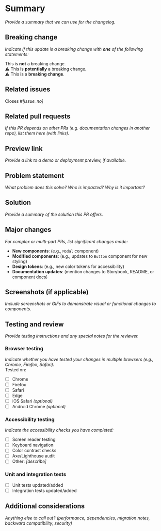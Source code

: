 <!---
Welcome! Thank you for contributing to New York State's Design System (NYSDS).
Your contributions are vital to our success, and we are glad you're here.

This pull request (PR) template helps speed up reviews and merging into the public codebase.
Please provide as much detail as possible to help us understand your changes.
In other words: we love clear explanations!
-->

<!---
Title format:
NYSDS – [Component]: [Brief statement of what this PR solves]
e.g. "NYSDS – Button: Update hover states"
-->

# Summary

_Provide a summary that we can use for the changelog._

<!--
Write in past tense and include:
- What was changed
- Why was it changed
- The benefit from the update
-->

## Breaking change

_Indicate if this update is a breaking change with **one** of the following statements:_

This is **not** a breaking change.  
:warning: This is **potentially** a breaking change.  
:warning: This is a **breaking change**.

<!--
Breaking changes can include:
  - Changes to a component’s JavaScript API
  - Changes to required HTML/markup
  - Major design or significant style updates
If applicable, explain the required actions users must take to adapt to the change.
-->

## Related issues

Closes #_[issue_no]_

<!--
Every pull request should resolve an open issue.
If no issue exists, please create one so we can track the changes at:
https://github.com/its-hcd/nysds/issues/new/choose
-->

## Related pull requests

_If this PR depends on other PRs (e.g. documentation changes in another repo), list them here (with links)._

<!--
For example:
- If this PR requires an update to the Storybook documentation, list that PR.
- If a change to the component library requires an update to the reference site, include a link to the PR for [NYSDS site repo](https://github.com/its-hcd/nysds-site).
-->

## Preview link

_Provide a link to a demo or deployment preview, if available._

<!--
This could include a deployed Storybook instance, staging environment, or Netlify preview.
-->

## Problem statement

_What problem does this solve? Who is impacted? Why is it important?_

<!--
A successful problem statement conveys:
1. The desired state
2. The current/actual state
3. The impact of the current problem (who it affects and why it's important to solve)
-->

## Solution

_Provide a summary of the solution this PR offers._

<!--
It can be helpful to include:
1. The specific changes made to resolve the issue
2. Why this approach was chosen over alternatives
3. Possible limitations, alternate solutions, or follow-up work
-->

## Major changes

_For complex or multi-part PRs, list significant changes made:_

- **New components**: (e.g., `Modal` component)
- **Modified components**: (e.g., updates to `Button` component for new styling)
- **Design tokens**: (e.g., new color tokens for accessibility)
- **Documentation updates**: (mention changes to Storybook, README, or component docs)

## Screenshots (if applicable)

_Include screenshots or GIFs to demonstrate visual or functional changes to components._

## Testing and review

_Provide testing instructions and any special notes for the reviewer._

<!--
Testing instructions can include:
1. Steps to reproduce the issue (if it's a bug fix)
2. How to test the new or updated component
3. Specific feedback you are looking for (e.g., design accuracy, performance, accessibility)
-->

### Browser testing

_Indicate whether you have tested your changes in multiple browsers (e.g., Chrome, Firefox, Safari)._  
Tested on:

- [ ] Chrome
- [ ] Firefox
- [ ] Safari
- [ ] Edge
- [ ] iOS Safari _(optional)_
- [ ] Android Chrome _(optional)_

### Accessibility testing

_Indicate the accessibility checks you have completed:_

- [ ] Screen reader testing
- [ ] Keyboard navigation
- [ ] Color contrast checks
- [ ] Axe/Lighthouse audit
- [ ] Other: _[describe]_

### Unit and integration tests

- [ ] Unit tests updated/added
- [ ] Integration tests updated/added

## Additional considerations

_Anything else to call out? (performance, dependencies, migration notes, backward compatibility, security)_

<!--
Ask yourself:
- Is this change backward-compatible with existing components?
- Does this change introduce new dependencies?

If this PR updates dependencies, please include the table below.
-->
<!--
## Dependency updates
| Dependency name              | Previous version | New version |
| ---------------------------- | :--------------: | :---------: |
| [Updated dependency example] |     [1.0.0]      |   [1.0.1]   |
| [New dependency example]     |        --        |   [3.0.1]   |
| [Removed dependency example] |     [2.10.2]     |     --      |
-->
<!--
For PRs that include dependency updates, uncomment this section and
include a list of the changed dependencies and version numbers.
-->

<!--
## Before submitting this PR, confirm:
- [ ] The code follows the NYSDS coding guidelines.
- [ ] Accessibility checks are complete (see above).
- [ ] Run `git pull origin [base branch]` to pull latest from base branch and resolved conflicts (our base branch is `develop`).
- [ ] Run your code through [HTML_CodeSniffer](http://squizlabs.github.io/HTML_CodeSniffer/) and make sure it’s error free.
- [ ] Run `npm run test` and confirm that all tests pass.
- [ ] Update relevant documentation.
-->
